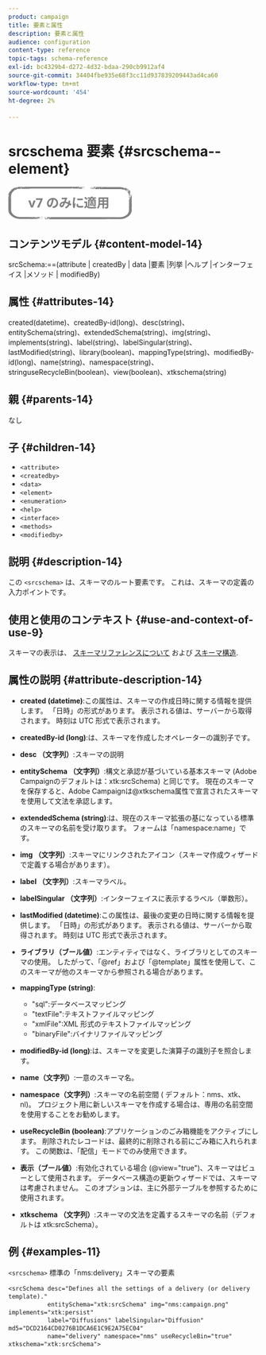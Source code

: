 ```yaml
---
product: campaign
title: 要素と属性
description: 要素と属性
audience: configuration
content-type: reference
topic-tags: schema-reference
exl-id: bc4329b4-d272-4d32-bdaa-290cb9912af4
source-git-commit: 34404fbe935e68f3cc11d937839209443ad4ca60
workflow-type: tm+mt
source-wordcount: '454'
ht-degree: 2%

---
```


# srcschema 要素 {#srcschema--element}

![](../../../assets/v7-only.svg)

## コンテンツモデル {#content-model-14}

srcSchema:==(attribute | createdBy | data |要素 |列挙 |ヘルプ |インターフェイス |メソッド | modifiedBy)

## 属性 {#attributes-14}

created(datetime)、createdBy-id(long)、desc(string)、entitySchema(string)、extendedSchema(string)、img(string)、implements(string)、label(string)、labelSingular(string)、lastModified(string)、library(boolean)、mappingType(string)、modifiedBy-id(long)、name(string)、namespace(string)、stringuseRecycleBin(boolean)、view(boolean)、xtkschema(string)

## 親 {#parents-14}

なし

## 子 {#children-14}

* `<attribute>`
* `<createdby>`
* `<data>`
* `<element>`
* `<enumeration>`
* `<help>`
* `<interface>`
* `<methods>`
* `<modifiedby>`

## 説明 {#description-14}

この `<srcschema>` は、スキーマのルート要素です。 これは、スキーマの定義の入力ポイントです。

## 使用と使用のコンテキスト {#use-and-context-of-use-9}

スキーマの表示は、 [スキーマリファレンスについて](../../../configuration/using/about-schema-reference.md) および [スキーマ構造](../../../configuration/using/schema-structure.md).

## 属性の説明 {#attribute-description-14}

* **created (datetime)**:この属性は、スキーマの作成日時に関する情報を提供します。 「日時」の形式があります。 表示される値は、サーバーから取得されます。 時刻は UTC 形式で表示されます。
* **createdBy-id (long)**:は、スキーマを作成したオペレーターの識別子です。
* **desc （文字列）**:スキーマの説明
* **entitySchema （文字列）**:構文と承認が基づいている基本スキーマ (Adobe Campaignのデフォルトは：xtk:srcSchema) と同じです。 現在のスキーマを保存すると、Adobe Campaignは@xtkschema属性で宣言されたスキーマを使用して文法を承認します。
* **extendedSchema (string)**:は、現在のスキーマ拡張の基になっている標準のスキーマの名前を受け取ります。 フォームは「namespace:name」です。
* **img （文字列）**:スキーマにリンクされたアイコン（スキーマ作成ウィザードで定義する場合があります）。
* **label （文字列）**:スキーマラベル。
* **labelSingular （文字列）**:インターフェイスに表示するラベル（単数形）。
* **lastModified (datetime)**:この属性は、最後の変更の日時に関する情報を提供します。 「日時」の形式があります。 表示される値は、サーバーから取得されます。 時刻は UTC 形式で表示されます。
* **ライブラリ（ブール値）**:エンティティではなく、ライブラリとしてのスキーマの使用。 したがって、「@ref」および「@template」属性を使用して、このスキーマが他のスキーマから参照される場合があります。
* **mappingType (string)**:

   * &quot;sql&quot;:データベースマッピング
   * &quot;textFile&quot;:テキストファイルマッピング
   * &quot;xmlFile&quot;:XML 形式のテキストファイルマッピング
   * &quot;binaryFile&quot;:バイナリファイルマッピング

* **modifiedBy-id (long)**:は、スキーマを変更した演算子の識別子を照合します。
* **name（文字列）**:一意のスキーマ名。
* **namespace（文字列）**:スキーマの名前空間 ( デフォルト：nms、xtk、nl)。 プロジェクト用に新しいスキーマを作成する場合は、専用の名前空間を使用することをお勧めします。
* **useRecycleBin (boolean)**:アプリケーションのごみ箱機能をアクティブにします。 削除されたレコードは、最終的に削除される前にごみ箱に入れられます。 この関数は、「配信」モードでのみ使用できます。
* **表示（ブール値）**:有効化されている場合 (@view=&quot;true&quot;)、スキーマはビューとして使用されます。 データベース構造の更新ウィザードでは、スキーマは考慮されません。 このオプションは、主に外部テーブルを参照するために使用されます。
* **xtkschema （文字列）**:スキーマの文法を定義するスキーマの名前（デフォルトは xtk:srcSchema）。

## 例 {#examples-11}

`<srcschema>` 標準の「nms:delivery」スキーマの要素

```
<srcSchema desc="Defines all the settings of a delivery (or delivery template)."  
           entitySchema="xtk:srcSchema" img="nms:campaign.png" implements="xtk:persist" 
           label="Diffusions" labelSingular="Diffusion" md5="DCD2164CD0276B1DCA6E1C9E2A75EC04"
           name="delivery" namespace="nms" useRecycleBin="true" xtkschema="xtk:srcSchema">
```
